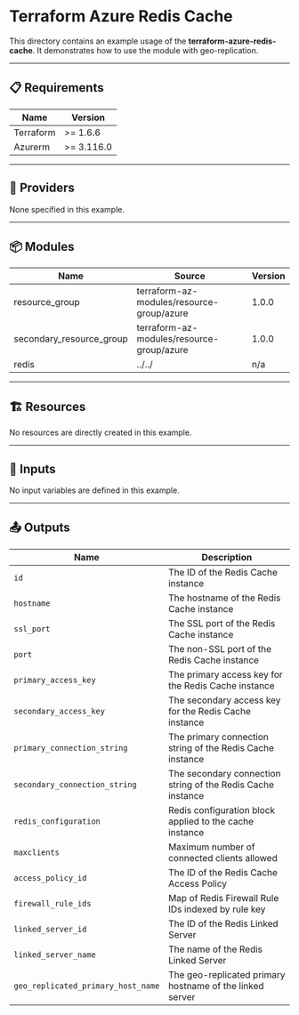 <!-- BEGIN_TF_DOCS -->

# Terraform Azure Redis Cache

This directory contains an example usage of the **terraform-azure-redis-cache**. It demonstrates how to use the module with geo-replication.

---

## 📋 Requirements

| Name      | Version   |
|-----------|-----------|
| Terraform | >= 1.6.6  |
| Azurerm   | >= 3.116.0|

---

## 🔌 Providers

None specified in this example.

---

## 📦 Modules

| Name            | Source                              | Version |
|-----------------|-------------------------------------|---------|
| resource_group  | terraform-az-modules/resource-group/azure    | 1.0.0   |
| secondary_resource_group  | terraform-az-modules/resource-group/azure    | 1.0.0   |
| redis            | ../../                              | n/a     |


---

## 🏗️ Resources

No resources are directly created in this example.

---

## 🔧 Inputs

No input variables are defined in this example.

---

## 📤 Outputs

| Name                               | Description                                                 |
| ---------------------------------- | ----------------------------------------------------------- |
| `id`                               | The ID of the Redis Cache instance                          |
| `hostname`                         | The hostname of the Redis Cache instance                    |
| `ssl_port`                         | The SSL port of the Redis Cache instance                    |
| `port`                             | The non-SSL port of the Redis Cache instance                |
| `primary_access_key`               | The primary access key for the Redis Cache instance         |
| `secondary_access_key`             | The secondary access key for the Redis Cache instance       |
| `primary_connection_string`        | The primary connection string of the Redis Cache instance   |
| `secondary_connection_string`      | The secondary connection string of the Redis Cache instance |
| `redis_configuration`              | Redis configuration block applied to the cache instance     |
| `maxclients`                       | Maximum number of connected clients allowed                 |
| `access_policy_id`                 | The ID of the Redis Cache Access Policy                     |
| `firewall_rule_ids`                | Map of Redis Firewall Rule IDs indexed by rule key          |
| `linked_server_id`                 | The ID of the Redis Linked Server                           |
| `linked_server_name`               | The name of the Redis Linked Server                         |
| `geo_replicated_primary_host_name` | The geo-replicated primary hostname of the linked server    |


<!-- END_TF_DOCS -->
